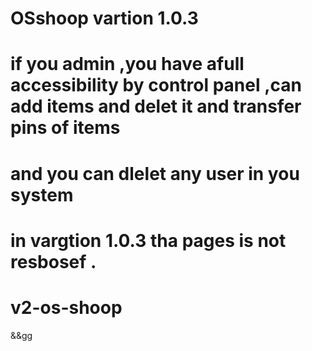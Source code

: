 # OSshoop vartion 1.0.3
# if you admin ,you have afull accessibility by control panel ,can add items and delet it and transfer pins of items
# and you can dlelet any user in you system
# in vargtion 1.0.3 tha pages is not resbosef .
# v2-os-shoop
&&gg
